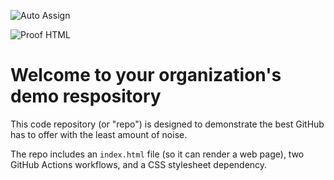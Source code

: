 ![Auto Assign](https://github.com/casres1/demo-repository/actions/workflows/auto-assign.yml/badge.svg)

![Proof HTML](https://github.com/casres1/demo-repository/actions/workflows/proof-html.yml/badge.svg)

# Welcome to your organization's demo respository
This code repository (or "repo") is designed to demonstrate the best GitHub has to offer with the least amount of noise.

The repo includes an `index.html` file (so it can render a web page), two GitHub Actions workflows, and a CSS stylesheet dependency.
